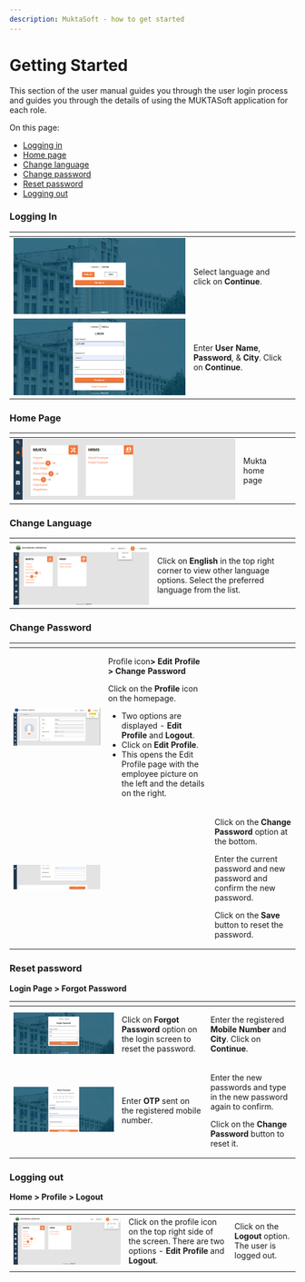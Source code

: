 ```yaml
---
description: MuktaSoft - how to get started
---
```


# Getting Started

This section of the user manual guides you through the user login process and guides you through the details of using the MUKTASoft application for each role.

On this page:

* [Logging in](getting-started.md#\_ak2iff6svn1)
* [Home page](getting-started.md#\_y9ihxiqjb66c)
* [Change language](getting-started.md#\_vhz5bczfaqjw)
* [Change password](getting-started.md#\_b8qo749mn030)
* [Reset password](getting-started.md#\_c78bky4bw4uc)
* [Logging out](getting-started.md#\_viqhetl2a1py)

### Logging In <a href="#_ak2iff6svn1" id="_ak2iff6svn1"></a>

<table data-card-size="large" data-view="cards"><thead><tr><th></th><th></th><th></th></tr></thead><tbody><tr><td><img src="../../../.gitbook/assets/image (5) (3) (1).png" alt="" data-size="original"></td><td>Select language and click on <strong>Continue</strong>.</td><td></td></tr><tr><td><img src="../../../.gitbook/assets/image (1) (4) (1).png" alt=""></td><td>Enter <strong>User Name</strong>, <strong>Password</strong>, &#x26; <strong>City</strong>. Click on <strong>Continue</strong>.</td><td></td></tr></tbody></table>

### Home Page <a href="#_y9ihxiqjb66c" id="_y9ihxiqjb66c"></a>

<table data-card-size="large" data-view="cards"><thead><tr><th></th><th></th><th></th></tr></thead><tbody><tr><td><img src="../../../.gitbook/assets/image (3) (3).png" alt=""></td><td>Mukta home page</td><td></td></tr></tbody></table>

### Change Language <a href="#_vhz5bczfaqjw" id="_vhz5bczfaqjw"></a>

<table data-card-size="large" data-view="cards"><thead><tr><th></th><th></th><th></th></tr></thead><tbody><tr><td><img src="../../../.gitbook/assets/image (3) (4).png" alt=""></td><td>Click on <strong>English</strong> in the top right corner to view other language options. Select the preferred language from the list. </td><td></td></tr></tbody></table>

### Change Password <a href="#_b8qo749mn030" id="_b8qo749mn030"></a>

<table data-card-size="large" data-view="cards"><thead><tr><th></th><th></th><th></th></tr></thead><tbody><tr><td><img src="../../../.gitbook/assets/image (6).png" alt=""></td><td><p></p><p>Profile icon<strong>> Edit Profile > Change Password</strong></p><p>Click on the <strong>Profile</strong> icon on the homepage.</p><ul><li> Two options are displayed - <strong>Edit Profile</strong> and <strong>Logout</strong>.</li><li>Click on <strong>Edit Profile</strong>.</li><li>This opens the Edit Profile page with the employee picture on the left and the details on the right.</li></ul></td><td></td></tr><tr><td><img src="../../../.gitbook/assets/image (4) (3) (1).png" alt=""></td><td></td><td><p>Click on the <strong>Change Password</strong> option at the bottom. </p><p>Enter the current password and new password and confirm the new password. </p><p>Click on the <strong>Save</strong> button to reset the password.</p></td></tr></tbody></table>

### Reset password <a href="#_c78bky4bw4uc" id="_c78bky4bw4uc"></a>

**Login Page > Forgot Password**

<table data-card-size="large" data-view="cards"><thead><tr><th></th><th></th><th></th></tr></thead><tbody><tr><td><img src="../../../.gitbook/assets/image (4) (3).png" alt=""></td><td>Click on <strong>Forgot Password</strong> option on the login screen to reset the password.</td><td><p></p><p>Enter the registered <strong>Mobile Number</strong> and <strong>City</strong>. Click on <strong>Continue</strong>.</p></td></tr><tr><td><img src="../../../.gitbook/assets/image (55) (1).png" alt=""></td><td>Enter <strong>OTP</strong> sent on the registered mobile number.</td><td><p>Enter the new passwords and type in the new password again to confirm.</p><p>Click on the <strong>Change Password</strong> button to reset it.</p></td></tr></tbody></table>

### Logging out <a href="#_viqhetl2a1py" id="_viqhetl2a1py"></a>

**Home > Profile > Logout**

<table data-card-size="large" data-view="cards"><thead><tr><th></th><th></th><th></th></tr></thead><tbody><tr><td><img src="../../../.gitbook/assets/image (1) (5).png" alt=""></td><td>Click on the profile icon on the top right side of the screen. There are two options - <strong>Edit Profile</strong> and <strong>Logout</strong>. </td><td>Click on the <strong>Logout</strong> option. The user is logged out.</td></tr><tr><td></td><td></td><td></td></tr></tbody></table>
